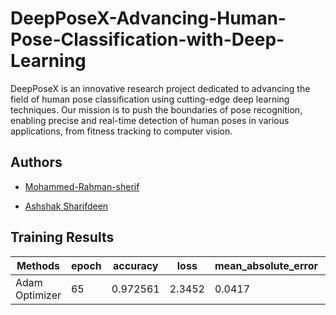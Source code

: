 # DeepPoseX-Advancing-Human-Pose-Classification-with-Deep-Learning
DeepPoseX is an innovative research project dedicated to advancing the field of human pose classification using cutting-edge deep learning techniques. Our mission is to push the boundaries of pose recognition, enabling precise and real-time detection of human poses in various applications, from fitness tracking to computer vision.

## Authors
- [Mohammed-Rahman-sherif](https://github.com/Mohammed-Rahman-sherif)

- [Ashshak Sharifdeen](https://github.com/ashshaksharifdeen)


## Training Results
| Methods   | epoch |  accuracy |loss |mean_absolute_error |val_accuracy |val_loss |val_mean_absolute_error |Status |
| ------------- | ------------- |------------- |------------- |------------- |------------- |------------- |------------- |------------- |
| Adam Optimizer  | 65  | 0.972561  | 2.3452  | 0.0417  |0.5675  |3.74307|0.2209  | Over fitting  |





